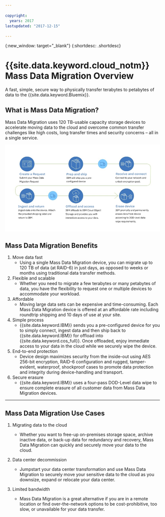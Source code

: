 ```yaml
---

copyright:
  years: 2017
lastupdated: "2017-12-15"

---
```

{:new_window: target="_blank"}
{:shortdesc: .shortdesc}

# {{site.data.keyword.cloud_notm}} Mass Data Migration Overview

A fast, simple, secure way to physically transfer terabytes to petabytes of data to the {{site.data.keyword.Bluemix}}.

## What is Mass Data Migration?

Mass Data Migration uses 120 TB-usable capacity storage devices to accelerate moving data to the cloud and overcome common transfer challenges like high costs, long transfer times and security concerns – all in a single service.

![Mass Data Migration Process Flow](/images/MDMSWorkflow.png)

## Mass Data Migration Benefits
1. Move data fast
    - Using a single Mass Data Migration device, you can migrate up to 120 TB of data (at RAID-6) in just days, as opposed to weeks or months using traditional data transfer methods.
2. Flexible and scalable
    - Whether you need to migrate a few terabytes or many petabytes of data, you have the flexibility to request one or multiple devices to accommodate your workload.
3. Affordable
    - Moving large data sets can be expensive and time-consuming. Each Mass Data Migration device is offered at an affordable rate including roundtrip shipping and 10 days of use at your site. 
4. Simple process
    - {{site.data.keyword.IBM}} sends you a pre-configured device for you to simply connect, ingest data and then ship back to {{site.data.keyword.IBM}} for offload into {{site.data.keyword.cos_full}}. Once offloaded, enjoy immediate access to your data in the cloud while we securely wipe the device.
5. End-to-end protection
    - Device design maximizes security from the inside-out using AES 256-bit encryption, RAID-6 configuration and rugged, tamper-evident, waterproof, shockproof cases to promote data protection and integrity during device-handling and transport.
6. Secure erasure
    - {{site.data.keyword.IBM}} uses a four-pass DOD-Level data wipe to ensure complete erasure of all customer data from Mass Data Migration devices.
    
    
<hr>


## Mass Data Migration Use Cases
1. Migrating data to the cloud
    - Whether you want to free-up on-premises storage space, archive inactive data, or back-up data for redundancy and recovery, Mass Data Migration can quickly and securely move your data to the cloud.

2. Data center decommission
    - Jumpstart your data center transformation and use Mass Data Migration to securely move your sensitive data to the cloud as you downsize, expand or relocate your data center.

3. Limited bandwidth
    - Mass Data Migration is a great alternative if you are in a remote location or find over-the-network options to be cost-prohibitive, too slow, or unavailable for your data transfer.
